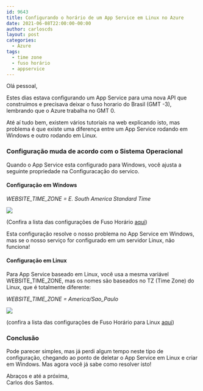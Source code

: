```yaml
---
id: 9643
title: Configurando o horário de um App Service em Linux no Azure
date: 2021-06-08T22:00:00-00:00
author: carloscds
layout: post
categories:
  - Azure
tags:
  - time zone
  - fuso horário
  - appservice
---
```

Olá pessoal,

Estes dias estava configurando um App Service para uma nova API que construimos e precisava deixar o fuso horario do Brasil (GMT -3), lembrando que o Azure trabalha no GMT 0. 

Até aí tudo bem, existem vários tutoriais na web explicando isto, mas problema é que existe uma diferença entre um App Service rodando em Windows e outro rodando em Linux.

### Configuração muda de acordo com o Sistema Operacional

Quando o App Service esta configurado para Windows, você ajusta a seguinte propriedade na Configuracação do servico.

#### Configuração em Windows

*WEBSITE_TIME_ZONE = E. South America Standard Time*   

![](wp-content/uploads/2021/06/ConfigurandoAppServicesWindows.png)

(Confira a lista das configurações de Fuso Horário [aqui](https://jackstromberg.com/2017/01/list-of-time-zones-consumed-by-azure/))

Esta configuração resolve o nosso problema no App Service em Windows, mas se o nosso serviço for configurado em um servidor Linux, não funciona!

#### Configuração em Linux

Para App Service baseado em Linux, você usa a mesma variável WEBSITE_TIME_ZONE, mas os nomes são baseados no TZ (Time Zone) do Linux, que é totalmente diferente:

*WEBSITE_TIME_ZONE = America/Sao_Paulo*

![](wp-content/uploads/2021/06/ConfigurandoAppServicesLinux.png)

(confira a lista das configurações de Fuso Horário para Linux [aqui](https://en.wikipedia.org/wiki/List_of_tz_database_time_zones))

### Conclusão

Pode parecer simples, mas já perdi algum tempo neste tipo de configuração, chegando ao ponto de deletar o App Service em Linux e criar em Windows. Mas agora você já sabe como resolver isto!

Abraços e até a próxima,  
Carlos dos Santos.
